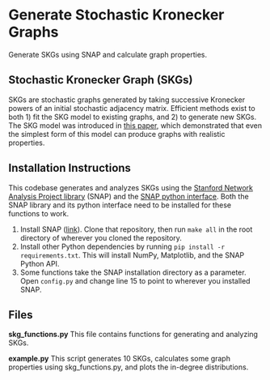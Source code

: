 # Generate Stochastic Kronecker Graphs
Generate SKGs using SNAP and calculate graph properties.


## Stochastic Kronecker Graph (SKGs)
SKGs are stochastic graphs generated by taking successive Kronecker powers of an initial stochastic adjacency matrix. Efficient methods exist to both 1) fit the SKG model to existing graphs, and 2) to generate new SKGs. The SKG model was introduced in [this paper](http://www.jmlr.org/papers/v11/leskovec10a.html), which demonstrated that even the simplest form of this model can produce graphs with realistic properties.


## Installation Instructions ##
This codebase generates and analyzes SKGs using the [Stanford Network Analysis Project library](https://github.com/snap-stanford/snap) (SNAP) and the [SNAP python interface](http://snap.stanford.edu/snappy/doc/). Both the SNAP library and its python interface need to be installed for these functions to work.
1. Install SNAP ([link](https://github.com/snap-stanford/snap)).  Clone that repository, then run `make all` in the root directory of wherever you cloned the repository.  
2. Install other Python dependencies by running `pip install -r requirements.txt`.  This will install NumPy, Matplotlib, and the SNAP Python API.
3. Some functions take the SNAP installation directory as a parameter.  Open `config.py` and change line 15 to point to wherever you installed SNAP.


## Files
**skg_functions.py**
This file contains functions for generating and analyzing SKGs.

**example.py**
This script generates 10 SKGs, calculates some graph properties using skg_functions.py, and plots the in-degree distributions.